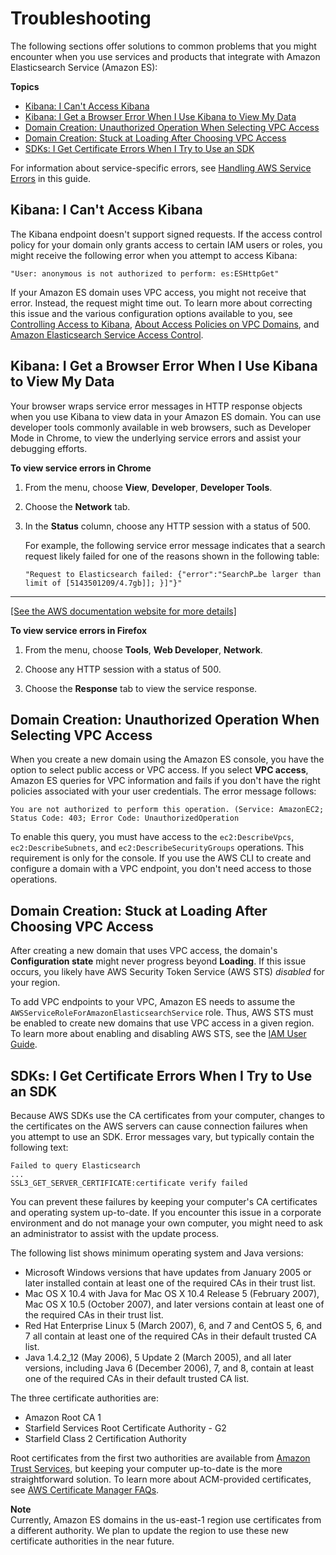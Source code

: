 # Troubleshooting<a name="aes-troubleshooting"></a>

The following sections offer solutions to common problems that you might encounter when you use services and products that integrate with Amazon Elasticsearch Service \(Amazon ES\):

**Topics**
+ [Kibana: I Can't Access Kibana](#aes-troubleshooting-kibana-configure-anonymous-access)
+ [Kibana: I Get a Browser Error When I Use Kibana to View My Data](#aes-troubleshooting-kibana-debug-browser-errors)
+ [Domain Creation: Unauthorized Operation When Selecting VPC Access](#es-vpc-permissions)
+ [Domain Creation: Stuck at Loading After Choosing VPC Access](#es-vpc-sts)
+ [SDKs: I Get Certificate Errors When I Try to Use an SDK](#aes-troubleshooting-certificates)

For information about service\-specific errors, see [Handling AWS Service Errors](aes-handling-errors.md) in this guide\.

## Kibana: I Can't Access Kibana<a name="aes-troubleshooting-kibana-configure-anonymous-access"></a>

The Kibana endpoint doesn't support signed requests\. If the access control policy for your domain only grants access to certain IAM users or roles, you might receive the following error when you attempt to access Kibana:

```
"User: anonymous is not authorized to perform: es:ESHttpGet"
```

If your Amazon ES domain uses VPC access, you might not receive that error\. Instead, the request might time out\. To learn more about correcting this issue and the various configuration options available to you, see [Controlling Access to Kibana](es-kibana.md#es-kibana-access), [About Access Policies on VPC Domains](es-vpc.md#es-vpc-security), and [Amazon Elasticsearch Service Access Control](es-ac.md)\.

## Kibana: I Get a Browser Error When I Use Kibana to View My Data<a name="aes-troubleshooting-kibana-debug-browser-errors"></a>

Your browser wraps service error messages in HTTP response objects when you use Kibana to view data in your Amazon ES domain\. You can use developer tools commonly available in web browsers, such as Developer Mode in Chrome, to view the underlying service errors and assist your debugging efforts\.

**To view service errors in Chrome**

1. From the menu, choose **View**, **Developer**, **Developer Tools**\.

1. Choose the **Network** tab\.

1. In the **Status** column, choose any HTTP session with a status of 500\.

   For example, the following service error message indicates that a search request likely failed for one of the reasons shown in the following table:

   `"Request to Elasticsearch failed: {"error":"SearchP…be larger than limit of [5143501209/4.7gb]]; }]"}"`   
****    
[\[See the AWS documentation website for more details\]](http://docs.aws.amazon.com/elasticsearch-service/latest/developerguide/aes-troubleshooting.html)

**To view service errors in Firefox**

1. From the menu, choose **Tools**, **Web Developer**, **Network**\.

1. Choose any HTTP session with a status of 500\.

1. Choose the **Response** tab to view the service response\.

## Domain Creation: Unauthorized Operation When Selecting VPC Access<a name="es-vpc-permissions"></a>

When you create a new domain using the Amazon ES console, you have the option to select public access or VPC access\. If you select **VPC access**, Amazon ES queries for VPC information and fails if you don't have the right policies associated with your user credentials\. The error message follows:

```
You are not authorized to perform this operation. (Service: AmazonEC2; Status Code: 403; Error Code: UnauthorizedOperation
```

To enable this query, you must have access to the `ec2:DescribeVpcs`, `ec2:DescribeSubnets`, and `ec2:DescribeSecurityGroups` operations\. This requirement is only for the console\. If you use the AWS CLI to create and configure a domain with a VPC endpoint, you don't need access to those operations\.

## Domain Creation: Stuck at Loading After Choosing VPC Access<a name="es-vpc-sts"></a>

After creating a new domain that uses VPC access, the domain's **Configuration state** might never progress beyond **Loading**\. If this issue occurs, you likely have AWS Security Token Service \(AWS STS\) *disabled* for your region\.

To add VPC endpoints to your VPC, Amazon ES needs to assume the `AWSServiceRoleForAmazonElasticsearchService` role\. Thus, AWS STS must be enabled to create new domains that use VPC access in a given region\. To learn more about enabling and disabling AWS STS, see the [IAM User Guide](http://docs.aws.amazon.com/IAM/latest/UserGuide/id_credentials_temp_enable-regions.html)\.

## SDKs: I Get Certificate Errors When I Try to Use an SDK<a name="aes-troubleshooting-certificates"></a>

Because AWS SDKs use the CA certificates from your computer, changes to the certificates on the AWS servers can cause connection failures when you attempt to use an SDK\. Error messages vary, but typically contain the following text:

```
Failed to query Elasticsearch
...
SSL3_GET_SERVER_CERTIFICATE:certificate verify failed
```

You can prevent these failures by keeping your computer's CA certificates and operating system up\-to\-date\. If you encounter this issue in a corporate environment and do not manage your own computer, you might need to ask an administrator to assist with the update process\.

The following list shows minimum operating system and Java versions:
+ Microsoft Windows versions that have updates from January 2005 or later installed contain at least one of the required CAs in their trust list\.
+ Mac OS X 10\.4 with Java for Mac OS X 10\.4 Release 5 \(February 2007\), Mac OS X 10\.5 \(October 2007\), and later versions contain at least one of the required CAs in their trust list\.
+ Red Hat Enterprise Linux 5 \(March 2007\), 6, and 7 and CentOS 5, 6, and 7 all contain at least one of the required CAs in their default trusted CA list\.
+ Java 1\.4\.2\_12 \(May 2006\), 5 Update 2 \(March 2005\), and all later versions, including Java 6 \(December 2006\), 7, and 8, contain at least one of the required CAs in their default trusted CA list\.

The three certificate authorities are:
+ Amazon Root CA 1
+ Starfield Services Root Certificate Authority \- G2
+ Starfield Class 2 Certification Authority

Root certificates from the first two authorities are available from [Amazon Trust Services](https://www.amazontrust.com/repository/), but keeping your computer up\-to\-date is the more straightforward solution\. To learn more about ACM\-provided certificates, see [AWS Certificate Manager FAQs](https://aws.amazon.com/certificate-manager/faqs/#certificates)\.

**Note**  
Currently, Amazon ES domains in the us\-east\-1 region use certificates from a different authority\. We plan to update the region to use these new certificate authorities in the near future\.